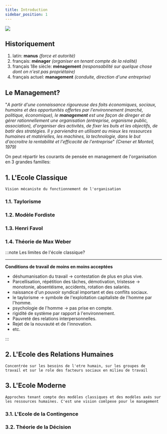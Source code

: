 ```yaml
---
title: Introduction
sidebar_position: 1
---
```


<div 
style={{
    display: 'flex',
    flexDirection: 'column',
    alignItems: 'center',
    justifyContent: 'center',
}}
>
<img src="https://user-images.githubusercontent.com/72823374/173613904-1081faf2-4c79-492f-90e8-ff68d880af0d.png"
/>

</div>

## Historiquement

1. latin: **manus** _(force et autorité)_
2. français: **ménager** _(organiser en tenant compte de la réalité)_
3. français 18e siècle: **ménagement** _(responsabilité sur quelque chose dont on n'est pas propriétaire)_
4. français actuel: **management** _(conduite, direction d'une entreprise)_

## Le Management?

"_A partir d'une connaissance rigoureuse des faits économiques, sociaux, humains et des opportunités offertes par l'environnement (marché, politique, économique), le **management** est une façon de direger et de gérer rationnellement une organisation (entreprise, organisme public, association), d'organiser des activités, de fixer les buts et les objectifs, de batir des stratégies. Il y parviendra en utilisant au mieux les ressources humaines et matérielles, les machines, la technologie, dans le but d'accroitre la rentabilité et l'efficacité de l'entreprise_" _(Crener et Monteil, 1979)_

On peut répartir les courants de pensée en management de l'organisation en 3 grandes familles:

## 1. L'Ecole Classique

`Vision mécaniste du fonctionnement de l'organisation`

### 1.1. Taylorisme

### 1.2. Modèle Fordiste

### 1.3. Henri Favol

### 1.4. Théorie de Max Weber

:::note
Les limites de l'école classique?

---

**Conditions de travail de moins en moins acceptées**

- déshumanisation du travail -> contestation de plus en plus vive.
- Parcellisation, répétition des tâches, démotivation, tristesse -> monotonie, absentéisme, accidents, rotation des salariés.
- naissance d'un pouvoir syndical important et des conflits sociaux.
- le taylorisme -> symbole de l'exploitation capitaliste de l'homme par l'homme.
- psychologie de l'homme -> pas prise en compte.
- rigidité de système par rapport à l'environnement.
- Pauvreté des relations interpersonnelles.
- Rejet de la nouvauté et de l'innovation.
- etc.

:::

## 2. L'Ecole des Relations Humaines

`Concentrée sur les besoins de l'etre humain, sur les groupes de travail et sur le role des facteurs sociaux en milieu de travail`

## 3. L'Ecole Moderne

`Approches tenant compte des modèles classiques et des modèles axés sur les ressources humaines. C'est une vision comlpexe pour le management`

### 3.1. L'Ecole de la Contingence

### 3.2. Théorie de la Décision
